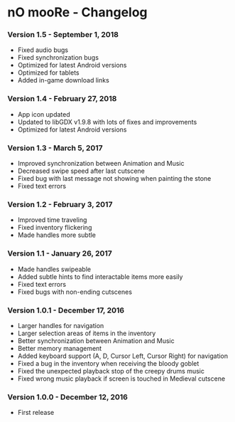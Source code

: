 nO mooRe - Changelog
=========

### Version 1.5 - September 1, 2018

* Fixed audio bugs
* Fixed synchronization bugs
* Optimized for latest Android versions
* Optimized for tablets
* Added in-game download links

### Version 1.4 - February 27, 2018

* App icon updated
* Updated to libGDX v1.9.8 with lots of fixes and improvements
* Optimized for latest Android versions

### Version 1.3 - March 5, 2017

* Improved synchronization between Animation and Music
* Decreased swipe speed after last cutscene
* Fixed bug with last message not showing when painting the stone
* Fixed text errors

### Version 1.2 - February 3, 2017

* Improved time traveling
* Fixed inventory flickering
* Made handles more subtle

### Version 1.1 - January 26, 2017

* Made handles swipeable
* Added subtle hints to find interactable items more easily
* Fixed text errors
* Fixed bugs with non-ending cutscenes

### Version 1.0.1 - December 17, 2016

* Larger handles for navigation
* Larger selection areas of items in the inventory
* Better synchronization between Animation and Music
* Better memory management
* Added keyboard support (A, D, Cursor Left, Cursor Right) for navigation
* Fixed a bug in the inventory when receiving the bloody goblet
* Fixed the unexpected playback stop of the creepy drums music
* Fixed wrong music playback if screen is touched in Medieval cutscene

### Version 1.0.0 - December 12, 2016

* First release
